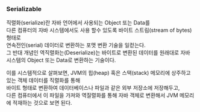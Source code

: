 ### Serializable

직렬화(serialize)란 자바 언어에서 사용되는 Object 또는 Data를   
다른 컴퓨터의 자바 시스템에서도 사용 할수 있도록 바이트 스트림(stream of bytes) 형태로   
연속전인(serial) 데이터로 변환하는 포맷 변환 기술을 일컫는다.  
그 반대 개념인 역직렬화는(Deserialize)는 바이트로 변환된 데이터를 원래대로 자바 시스템의 Object 또는 Data로 변환하는 기술이다.

이를 시스템적으로 살펴보면, JVM의 힙(heap) 혹은 스택(stack) 메모리에 상주하고 있는 객체 데이터를 직렬화를 통해   
바이트 형태로 변환하여 데이터베이스나 파일과 같은 외부 저장소에 저장해두고,   
다른 컴퓨터에서 이 파일을 가져와 역질렬화를 통해 자바 객체로 변환해서 JVM 메모리에 적재하는 것으로 보면 된다.